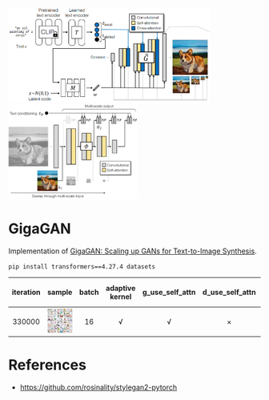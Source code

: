 <img src="./gigagan-generator.png" height=190 alt="GigaGAN Generator" /><img src="./gigagan-discriminator.png" height=190 alt="GigaGAN Discriminator" />

# GigaGAN
Implementation of [GigaGAN: Scaling up GANs for Text-to-Image Synthesis](https://arxiv.org/pdf/2303.05511).

```shell
pip install transformers==4.27.4 datasets
```

| iteration | sample | batch | adaptive kernel | g_use_self_attn | d_use_self_attn | multi-scale loss |
| :-------: | :----: | :---: | :-------------: | :-------------: | :-------------: | :--------------: |
| 330000 | <img src="./sample/g_330000.png" width="256" alt="input image"/> | 16 | √ | √ | × | × |

# References
- https://github.com/rosinality/stylegan2-pytorch
